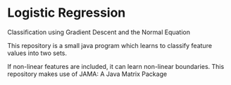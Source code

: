 Logistic Regression
===================
Classification using Gradient Descent and the Normal Equation

This repository is a small java program which learns to classify feature values into two sets.

If non-linear features are included, it can learn non-linear boundaries.
This repository makes use of JAMA: A Java Matrix Package